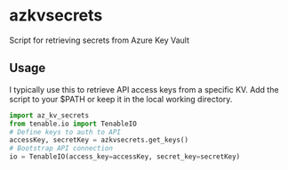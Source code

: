 # azkvsecrets

Script for retrieving secrets from Azure Key Vault

## Usage

I typically use this to retrieve API access keys from a specific KV. Add the script to your $PATH or keep it in the local working directory.

```python
import az_kv_secrets
from tenable.io import TenableIO
# Define keys to auth to API
accessKey, secretKey = azkvsecrets.get_keys()
# Bootstrap API connection
io = TenableIO(access_key=accessKey, secret_key=secretKey)
```
